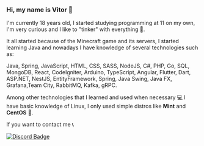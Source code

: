### Hi, my name is Vitor 👻

I'm currently 18 years old, I started studying programming at 11 on my own, I'm very curious and I like to "tinker" with everything 🐶.

It all started because of the Minecraft game and its servers, I started learning Java and nowadays I have knowledge of several technologies such as:

Java, Spring, JavaScript, HTML, CSS, SASS, NodeJS, C#, PHP, Go, SQL, MongoDB, React, CodeIgniter, Arduino, TypeScript, Angular, Flutter, Dart, ASP.NET, NestJS, EntityFramework, Spring, Java Swing, Java FX, Grafana,Team City, RabbitMQ, Kafka, gRPC.

Among other technologies that I learned and used when necessary 💻 I have basic knowledge of Linux, I only used simple distros like **Mint** and **CentOS** 🐧.

If you want to contact me 📞

[![Discord Badge](https://img.shields.io/badge/Discord-%237289DA.svg?style=for-the-badge&logo=discord&logoColor=white)](https://discord.com/users/294204654185873408)
